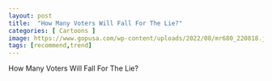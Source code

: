 ```yaml
---
layout: post
title:  "How Many Voters Will Fall For The Lie?"
categories: [ Cartoons ]
image: https://www.gopusa.com/wp-content/uploads/2022/08/mr680_220818.jpg
tags: [recommend,trend]
---
```

How Many Voters Will Fall For The Lie?
<!--stackedit_data:
eyJoaXN0b3J5IjpbMjEzNDE1NzU2MiwtMTQ3ODQ3MDAzMiwtMT
c5MTEyNzk4NCwxMDk2NzQ1NDAyXX0=
-->